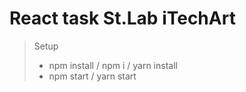 # React task St.Lab iTechArt
>Setup
>- npm install / npm i / yarn install
>- npm start / yarn start
